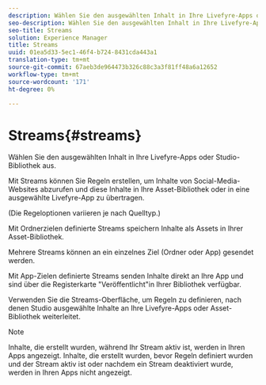 ```yaml
---
description: Wählen Sie den ausgewählten Inhalt in Ihre Livefyre-Apps oder Studio-Bibliothek aus.
seo-description: Wählen Sie den ausgewählten Inhalt in Ihre Livefyre-Apps oder Studio-Bibliothek aus.
seo-title: Streams
solution: Experience Manager
title: Streams
uuid: 01ea5d33-5ec1-46f4-b724-8431cda443a1
translation-type: tm+mt
source-git-commit: 67aeb3de964473b326c88c3a3f81ff48a6a12652
workflow-type: tm+mt
source-wordcount: '171'
ht-degree: 0%

---
```



# Streams{#streams}

Wählen Sie den ausgewählten Inhalt in Ihre Livefyre-Apps oder Studio-Bibliothek aus.

Mit Streams können Sie Regeln erstellen, um Inhalte von Social-Media-Websites abzurufen und diese Inhalte in Ihre Asset-Bibliothek oder in eine ausgewählte Livefyre-App zu übertragen.

(Die Regeloptionen variieren je nach Quelltyp.)

Mit Ordnerzielen definierte Streams speichern Inhalte als Assets in Ihrer Asset-Bibliothek.

Mehrere Streams können an ein einzelnes Ziel (Ordner oder App) gesendet werden.

Mit App-Zielen definierte Streams senden Inhalte direkt an Ihre App und sind über die Registerkarte &quot;Veröffentlicht&quot;in Ihrer Bibliothek verfügbar.

Verwenden Sie die Streams-Oberfläche, um Regeln zu definieren, nach denen Studio ausgewählte Inhalte an Ihre Livefyre-Apps oder Asset-Bibliothek weiterleitet.

>[!NOTE]
>
>Inhalte, die erstellt wurden, während Ihr Stream aktiv ist, werden in Ihren Apps angezeigt. Inhalte, die erstellt wurden, bevor Regeln definiert wurden und der Stream aktiv ist oder nachdem ein Stream deaktiviert wurde, werden in Ihren Apps nicht angezeigt.


